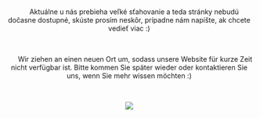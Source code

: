 <p align="center">
<img src="https://upload.wikimedia.org/wikipedia/commons/thumb/e/e6/Flag_of_Slovakia.svg/2000px-Flag_of_Slovakia.svg.png" width="20" height="15">Aktuálne u nás prebieha veľké sťahovanie a teda stránky nebudú dočasne dostupné, skúste prosím neskôr, prípadne nám napíšte, ak chcete vedieť viac :) 
</p>  

<br/>

<p align="center">
<img src="https://upload.wikimedia.org/wikipedia/commons/4/41/Flag_of_Austria.svg" width="20" height="15"> 
Wir ziehen an einen neuen Ort um, sodass unsere Website für kurze Zeit nicht verfügbar ist. Bitte kommen Sie später wieder oder kontaktieren Sie uns, wenn Sie mehr wissen möchten :)
</p>

<br/>

<p align="center">
<img src="https://i.pinimg.com/236x/d1/83/17/d1831735289d7488d61713570926dcf0.jpg">
</p>
